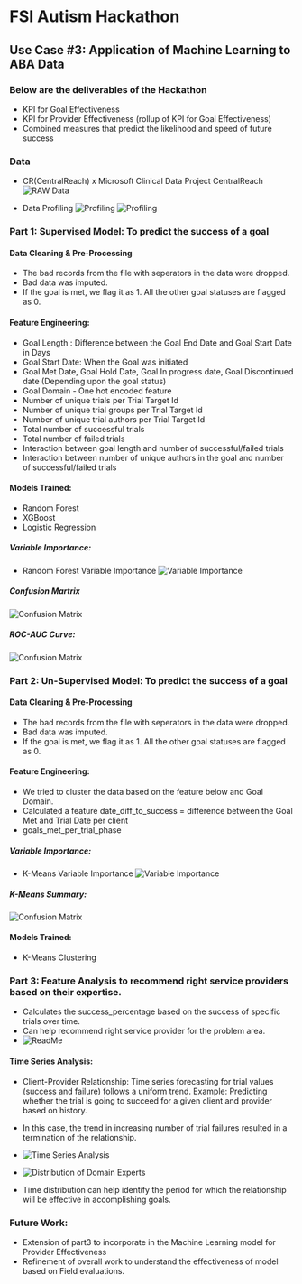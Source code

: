 # FSI Autism Hackathon

## Use Case #3: Application of Machine Learning to ABA Data

### Below are the deliverables of the Hackathon
* KPI for Goal Effectiveness 
* KPI for Provider Effectiveness (rollup of KPI for Goal Effectiveness) 
* Combined measures that predict the likelihood and speed of future success 

### Data
* CR(CentralReach) x Microsoft Clinical Data Project CentralReach
![RAW Data](https://github.com/dipeshtech/ms_uc3_autism/blob/master/images/sample_raw.png)

* Data Profiling
![Profiling](https://github.com/dipeshtech/ms_uc3_autism/blob/master/images/data_desc.png)
![Profiling](https://github.com/dipeshtech/ms_uc3_autism/blob/master/images/exploratory_ana.png)



### Part 1: Supervised Model: To predict the success of a goal

#### Data Cleaning & Pre-Processing

* The bad records from the file with seperators in the data were dropped.
* Bad data was imputed.
* If the goal is met, we flag it as 1. All the other goal statuses are flagged as 0.

#### Feature Engineering:

* Goal Length : Difference between the Goal End Date and Goal Start Date in Days
* Goal Start Date: When the Goal was initiated 
* Goal Met Date, Goal Hold Date, Goal In progress date, Goal Discontinued date (Depending upon the goal status)
* Goal Domain - One hot encoded feature
* Number of unique trials per Trial Target Id
* Number of unique trial groups per Trial Target Id
* Number of unique trial authors per Trial Target Id
* Total number of successful trials
* Total number of failed trials
* Interaction between goal length and number of successful/failed trials
* Interaction between number of unique authors in the goal and number of successful/failed trials

#### Models Trained: 
* Random Forest
* XGBoost
* Logistic Regression

##### Variable Importance:

* Random Forest Variable Importance
![Variable Importance](https://github.com/dipeshtech/ms_uc3_autism/blob/master/images/variable_importance_RF.png)

##### Confusion Martrix
![Confusion Matrix](https://github.com/dipeshtech/ms_uc3_autism/blob/master/images/confusion_matrix_rf.png)

##### ROC-AUC Curve:
![Confusion Matrix](https://github.com/dipeshtech/ms_uc3_autism/blob/master/images/roc_auc_rf.png)


### Part 2: Un-Supervised Model: To predict the success of a goal

#### Data Cleaning & Pre-Processing

* The bad records from the file with seperators in the data were dropped.
* Bad data was imputed.
* If the goal is met, we flag it as 1. All the other goal statuses are flagged as 0.

#### Feature Engineering:

* We tried to cluster the data based on the feature below and Goal Domain.
* Calculated a feature date_diff_to_success = difference between the Goal Met and Trial Date per client
* goals_met_per_trial_phase

##### Variable Importance:

* K-Means Variable Importance
![Variable Importance](https://github.com/dipeshtech/ms_uc3_autism/blob/master/images/variable_importance_kmeans.png)

##### K-Means Summary:
![Confusion Matrix](https://github.com/dipeshtech/ms_uc3_autism/blob/master/images/kmeans_summ.png)

#### Models Trained: 
* K-Means Clustering

### Part 3: Feature Analysis to recommend right service providers based on their expertise.

* Calculates the success_percentage based on the success of specific trials over time.
* Can help recommend right service provider for the problem area.
* ![ReadMe](https://github.com/dipeshtech/ms_uc3_autism/blob/master/Domain_Expert_Recommendation.ipynb)

#### Time Series Analysis:
* Client-Provider Relationship: Time series forecasting for trial values (success and failure) follows a uniform trend. Example: Predicting whether the trial is going to succeed for a given client and provider based on history.

* In this case, the trend in increasing number of trial failures resulted in a termination of the relationship.

* ![Time Series Analysis](https://github.com/dipeshtech/ms_uc3_autism/blob/master/images/ts_1.png)

* ![Distribution of Domain Experts](https://github.com/dipeshtech/ms_uc3_autism/blob/master/images/top_10.png)
 
 * Time distribution can help identify the period for which the relationship will be effective in accomplishing goals.


### Future Work:
* Extension of part3 to incorporate in the Machine Learning model for Provider Effectiveness
* Refinement of overall work to understand the effectiveness of model based on Field evaluations.